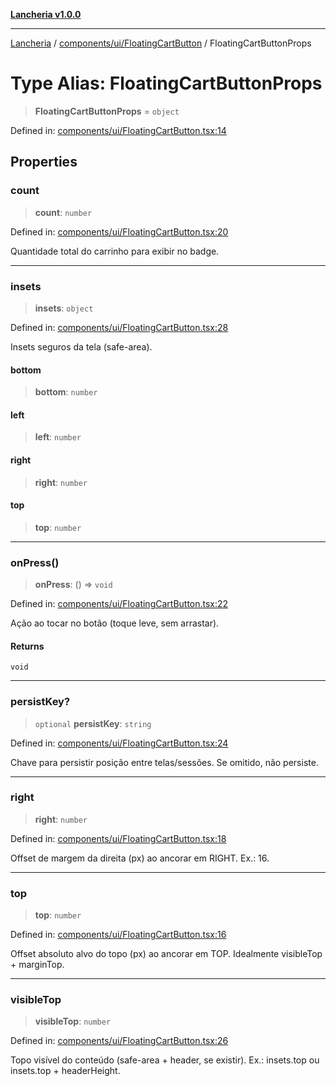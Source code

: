 [**Lancheria v1.0.0**](../../../../README.md)

***

[Lancheria](../../../../README.md) / [components/ui/FloatingCartButton](../README.md) / FloatingCartButtonProps

# Type Alias: FloatingCartButtonProps

> **FloatingCartButtonProps** = `object`

Defined in: [components/ui/FloatingCartButton.tsx:14](https://github.com/eudavidreis-odev/lancheria/blob/documentacao_inicial/components/ui/FloatingCartButton.tsx#L14)

## Properties

### count

> **count**: `number`

Defined in: [components/ui/FloatingCartButton.tsx:20](https://github.com/eudavidreis-odev/lancheria/blob/documentacao_inicial/components/ui/FloatingCartButton.tsx#L20)

Quantidade total do carrinho para exibir no badge.

***

### insets

> **insets**: `object`

Defined in: [components/ui/FloatingCartButton.tsx:28](https://github.com/eudavidreis-odev/lancheria/blob/documentacao_inicial/components/ui/FloatingCartButton.tsx#L28)

Insets seguros da tela (safe-area).

#### bottom

> **bottom**: `number`

#### left

> **left**: `number`

#### right

> **right**: `number`

#### top

> **top**: `number`

***

### onPress()

> **onPress**: () => `void`

Defined in: [components/ui/FloatingCartButton.tsx:22](https://github.com/eudavidreis-odev/lancheria/blob/documentacao_inicial/components/ui/FloatingCartButton.tsx#L22)

Ação ao tocar no botão (toque leve, sem arrastar).

#### Returns

`void`

***

### persistKey?

> `optional` **persistKey**: `string`

Defined in: [components/ui/FloatingCartButton.tsx:24](https://github.com/eudavidreis-odev/lancheria/blob/documentacao_inicial/components/ui/FloatingCartButton.tsx#L24)

Chave para persistir posição entre telas/sessões. Se omitido, não persiste.

***

### right

> **right**: `number`

Defined in: [components/ui/FloatingCartButton.tsx:18](https://github.com/eudavidreis-odev/lancheria/blob/documentacao_inicial/components/ui/FloatingCartButton.tsx#L18)

Offset de margem da direita (px) ao ancorar em RIGHT. Ex.: 16.

***

### top

> **top**: `number`

Defined in: [components/ui/FloatingCartButton.tsx:16](https://github.com/eudavidreis-odev/lancheria/blob/documentacao_inicial/components/ui/FloatingCartButton.tsx#L16)

Offset absoluto alvo do topo (px) ao ancorar em TOP. Idealmente visibleTop + marginTop.

***

### visibleTop

> **visibleTop**: `number`

Defined in: [components/ui/FloatingCartButton.tsx:26](https://github.com/eudavidreis-odev/lancheria/blob/documentacao_inicial/components/ui/FloatingCartButton.tsx#L26)

Topo visível do conteúdo (safe-area + header, se existir). Ex.: insets.top ou insets.top + headerHeight.
